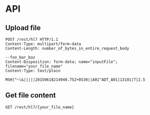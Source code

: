 # API

## Upload file

```
POST /rest/hl7 HTTP/1.1
Content-Type: multipart/form-data
Content-Length: number_of_bytes_in_entire_request_body

--foo_bar_baz
Content-Disposition: form-data; name="inputFile"; filename="your_file_name"
Content-Type: text/plain

MSH|^~\&|||||20150618214940.752+0530||A01^ADT_A01|13101|T|2.5

```

## Get file content

```
GET /rest/hl7/{your_file_name}
```
